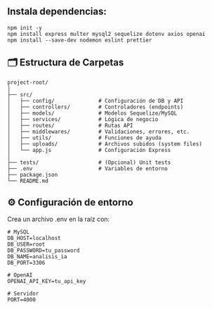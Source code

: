 ## Instala dependencias:

    npm init -y
    npm install express multer mysql2 sequelize dotenv axios openai
    npm install --save-dev nodemon eslint prettier

## 🗂️ Estructura de Carpetas

    project-root/
    │
    ├── src/
    │   ├── config/              # Configuración de DB y API
    │   ├── controllers/         # Controladores (endpoints)
    │   ├── models/              # Modelos Sequelize/MySQL
    │   ├── services/            # Lógica de negocio
    │   ├── routes/              # Rutas API
    │   ├── middlewares/         # Validaciones, errores, etc.
    │   ├── utils/               # Funciones de ayuda
    │   ├── uploads/             # Archivos subidos (system files)
    │   └── app.js               # Configuración Express
    │
    ├── tests/                   # (Opcional) Unit tests
    ├── .env                     # Variables de entorno
    ├── package.json
    └── README.md

## ⚙️ Configuración de entorno

Crea un archivo .env en la raíz con:

    # MySQL
    DB_HOST=localhost
    DB_USER=root
    DB_PASSWORD=tu_password
    DB_NAME=analisis_ia
    DB_PORT=3306

    # OpenAI
    OPENAI_API_KEY=tu_api_key

    # Servidor
    PORT=4000
